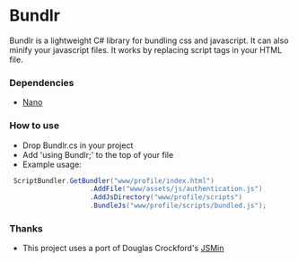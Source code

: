 # Bundlr
Bundlr is a lightweight C# library for bundling css and javascript. It can also minify your javascript files. It works by replacing script tags in your HTML file.

### Dependencies
- [Nano](https://github.com/AmbitEnergyLabs/Nano)

### How to use
- Drop Bundlr.cs in your project
- Add 'using Bundlr;' to the top of your file
- Example usage:
```c#
 ScriptBundler.GetBundler("www/profile/index.html")
                    .AddFile("www/assets/js/authentication.js")
                    .AddJsDirectory("www/profile/scripts")
                    .BundleJs("www/profile/scripts/bundled.js");
```

### Thanks
- This project uses a port of Douglas Crockford's [JSMin](https://github.com/Taritsyn/JSMin.NET)
